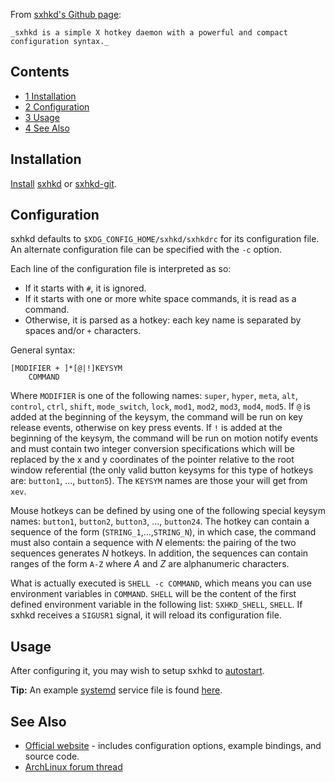 From [sxhkd's Github page](https://github.com/baskerville/sxhkd):

	_sxhkd is a simple X hotkey daemon with a powerful and compact configuration syntax._

## Contents

*   [1 Installation](#Installation)
*   [2 Configuration](#Configuration)
*   [3 Usage](#Usage)
*   [4 See Also](#See_Also)

## Installation

[Install](/index.php/Install "Install") [sxhkd](https://www.archlinux.org/packages/?name=sxhkd) or [sxhkd-git](https://aur.archlinux.org/packages/sxhkd-git/).

## Configuration

sxhkd defaults to `$XDG_CONFIG_HOME/sxhkd/sxhkdrc` for its configuration file. An alternate configuration file can be specified with the `-c` option.

Each line of the configuration file is interpreted as so:

*   If it starts with `#`, it is ignored.
*   If it starts with one or more white space commands, it is read as a command.
*   Otherwise, it is parsed as a hotkey: each key name is separated by spaces and/or `+` characters.

General syntax:

```
[MODIFIER + ]*[@|!]KEYSYM
    COMMAND

```

Where `MODIFIER` is one of the following names: `super`, `hyper`, `meta`, `alt`, `control`, `ctrl`, `shift`, `mode_switch`, `lock`, `mod1`, `mod2`, `mod3`, `mod4`, `mod5`. If `@` is added at the beginning of the keysym, the command will be run on key release events, otherwise on key press events. If `!` is added at the beginning of the keysym, the command will be run on motion notify events and must contain two integer conversion specifications which will be replaced by the x and y coordinates of the pointer relative to the root window referential (the only valid button keysyms for this type of hotkeys are: `button1`, ..., `button5`). The `KEYSYM` names are those your will get from `xev`.

Mouse hotkeys can be defined by using one of the following special keysym names: `button1`, `button2`, `button3`, ..., `button24`. The hotkey can contain a sequence of the form (`STRING_1`,…,`STRING_N`), in which case, the command must also contain a sequence with _N_ elements: the pairing of the two sequences generates _N_ hotkeys. In addition, the sequences can contain ranges of the form `A-Z` where _A_ and _Z_ are alphanumeric characters.

What is actually executed is `SHELL -c COMMAND`, which means you can use environment variables in `COMMAND`. `SHELL` will be the content of the first defined environment variable in the following list: `SXHKD_SHELL`, `SHELL`. If sxhkd receives a `SIGUSR1` signal, it will reload its configuration file.

## Usage

After configuring it, you may wish to setup sxhkd to [autostart](/index.php/Autostart "Autostart").

**Tip:** An example [systemd](/index.php/Systemd "Systemd") service file is found [here](https://github.com/baskerville/sxhkd/blob/master/contrib/systemd/sxhkd.service).

## See Also

*   [Official website](https://github.com/baskerville/sxhkd) - includes configuration options, example bindings, and source code.
*   [ArchLinux forum thread](https://bbs.archlinux.org/viewtopic.php?id=155613)